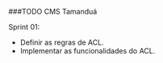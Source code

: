 ###TODO CMS Tamanduá

Sprint 01:
 - Definir as regras de ACL.
 - Implementar as funcionalidades do ACL.


